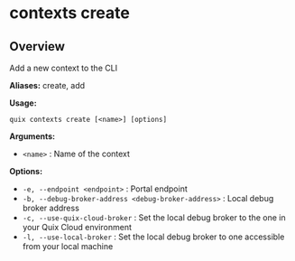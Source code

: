 # contexts create

## Overview

Add a new context to the CLI

**Aliases:** create, add

**Usage:**

```
quix contexts create [<name>] [options]
```

**Arguments:**

- `<name>` : Name of the context

**Options:**

- `-e, --endpoint <endpoint>` : Portal endpoint
- `-b, --debug-broker-address <debug-broker-address>` : Local debug broker address
- `-c, --use-quix-cloud-broker` : Set the local debug broker to the one in your Quix Cloud environment
- `-l, --use-local-broker` : Set the local debug broker to one accessible from your local machine

